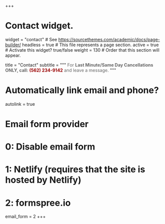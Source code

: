 +++
# Contact widget.
widget = "contact"  # See https://sourcethemes.com/academic/docs/page-builder/
headless = true  # This file represents a page section.
active = true  # Activate this widget? true/false
weight = 130  # Order that this section will appear.

title = "Contact"
subtitle = """
<span style='color:#666;'>For **Last Minute/Same Day Cancellations ONLY, call:</span>
<span style='color:#990000;'>(562) 234-9142**</span>
<span style='color:#666;'>and leave a message.</span>
"""

# Automatically link email and phone?
autolink = true

# Email form provider
#   0: Disable email form
#   1: Netlify (requires that the site is hosted by Netlify)
#   2: formspree.io
email_form = 2
+++

